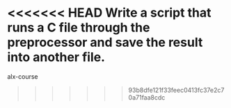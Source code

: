 <<<<<<< HEAD
Write a script that runs a C file through the preprocessor and save the result into another file.
=======
alx-course
>>>>>>> 93b8dfe121f33feec0413fc37e2c70a71faa8cdc
